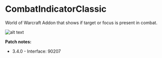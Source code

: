 # CombatIndicatorClassic
World of Warcraft Addon that shows if target or focus is present in combat.



![alt text](https://i.imgur.com/F28Rtiq.png)

**Patch notes:**
* 3.4.0 - Interface: 90207
